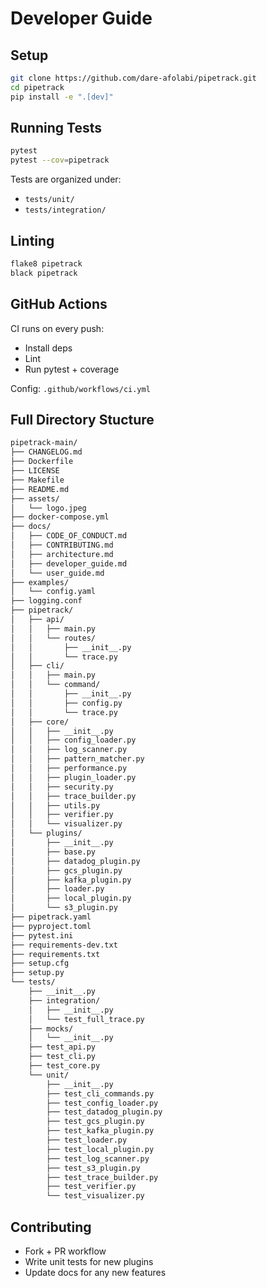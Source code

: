 # Developer Guide

## Setup
```bash
git clone https://github.com/dare-afolabi/pipetrack.git
cd pipetrack
pip install -e ".[dev]"
````

## Running Tests

```bash
pytest
pytest --cov=pipetrack
```

Tests are organized under:

* `tests/unit/`
* `tests/integration/`

## Linting

```bash
flake8 pipetrack
black pipetrack
```

## GitHub Actions

CI runs on every push:

* Install deps
* Lint
* Run pytest + coverage

Config: `.github/workflows/ci.yml`

## Full Directory Stucture

```bash
pipetrack-main/
├── CHANGELOG.md
├── Dockerfile
├── LICENSE
├── Makefile
├── README.md
├── assets/
│   └── logo.jpeg
├── docker-compose.yml
├── docs/
│   ├── CODE_OF_CONDUCT.md
│   ├── CONTRIBUTING.md
│   ├── architecture.md
│   ├── developer_guide.md
│   └── user_guide.md
├── examples/
│   └── config.yaml
├── logging.conf
├── pipetrack/
│   ├── api/
│   │   ├── main.py
│   │   └── routes/
│   │       ├── __init__.py
│   │       └── trace.py
│   ├── cli/
│   │   ├── main.py
│   │   └── command/
│   │       ├── __init__.py
│   │       ├── config.py
│   │       └── trace.py
│   ├── core/
│   │   ├── __init__.py
│   │   ├── config_loader.py
│   │   ├── log_scanner.py
│   │   ├── pattern_matcher.py
│   │   ├── performance.py
│   │   ├── plugin_loader.py
│   │   ├── security.py
│   │   ├── trace_builder.py
│   │   ├── utils.py
│   │   ├── verifier.py
│   │   └── visualizer.py
│   └── plugins/
│       ├── __init__.py
│       ├── base.py
│       ├── datadog_plugin.py
│       ├── gcs_plugin.py
│       ├── kafka_plugin.py
│       ├── loader.py
│       ├── local_plugin.py
│       └── s3_plugin.py
├── pipetrack.yaml
├── pyproject.toml
├── pytest.ini
├── requirements-dev.txt
├── requirements.txt
├── setup.cfg
├── setup.py
└── tests/
    ├── __init__.py
    ├── integration/
    │   ├── __init__.py
    │   └── test_full_trace.py
    ├── mocks/
    │   └── __init__.py
    ├── test_api.py
    ├── test_cli.py
    ├── test_core.py
    └── unit/
        ├── __init__.py
        ├── test_cli_commands.py
        ├── test_config_loader.py
        ├── test_datadog_plugin.py
        ├── test_gcs_plugin.py
        ├── test_kafka_plugin.py
        ├── test_loader.py
        ├── test_local_plugin.py
        ├── test_log_scanner.py
        ├── test_s3_plugin.py
        ├── test_trace_builder.py
        ├── test_verifier.py
        └── test_visualizer.py

```

## Contributing

* Fork + PR workflow
* Write unit tests for new plugins
* Update docs for any new features
